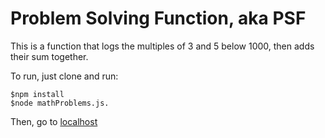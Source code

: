 # Problem Solving Function, aka PSF

This is a function that logs the multiples of 3 and 5 below 1000, then adds their sum together.

To run, just clone and run:
````
$npm install
$node mathProblems.js.
````
Then, go to [localhost](http://localhost:3000)
